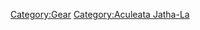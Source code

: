 [Category:Gear](Category:Gear "wikilink") [Category:Aculeata
Jatha-La](Category:Aculeata_Jatha-La "wikilink")
